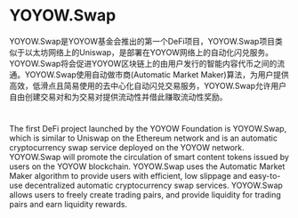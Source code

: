 # YOYOW.Swap
YOYOW.Swap是YOYOW基金会推出的第一个DeFi项目，YOYOW.Swap项目类似于以太坊网络上的Uniswap，是部署在YOYOW网络上的自动化闪兑服务。YOYOW.Swap将会促进YOYOW区块链上的由用户发行的智能内容代币之间的流通。YOYOW.Swap使用自动做市商(Automatic Market Maker)算法，为用户提供高效，低滑点且简易使用的去中心化自动闪兑交易服务，YOYOW.Swap允许用户自由创建交易对和为交易对提供流动性并借此赚取流动性奖励。
# 
The first DeFi project launched by the YOYOW Foundation is YOYOW.Swap, which is similar to Uniswap on the Ethereum network and is an automatic cryptocurrency swap service deployed on the YOYOW network. YOYOW.Swap will promote the circulation of smart content tokens issued by users on the YOYOW blockchain. YOYOW.Swap uses the Automatic Market Maker algorithm to provide users with efficient, low slippage and easy-to-use decentralized automatic cryptocurrency swap services. YOYOW.Swap allows users to freely create trading pairs, and provide liquidity for trading pairs and earn liquidity rewards.
